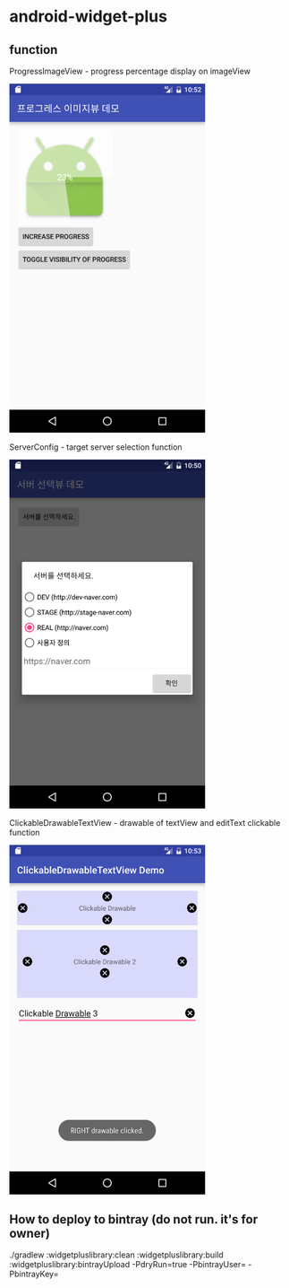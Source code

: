 # android-widget-plus

## function
ProgressImageView - progress percentage display on imageView

<img src="https://github.com/puresprout/android-widget-plus/raw/master/images/progress_image_view.png" width="350px">

ServerConfig - target server selection function

<img src="https://github.com/puresprout/android-widget-plus/raw/master/images/server_selection_config.png" width="350px">

ClickableDrawableTextView - drawable of textView and editText clickable function

<img src="https://github.com/puresprout/android-widget-plus/raw/master/images/clickable_drawable_text_view.png" width="350px">

## How to deploy to bintray (do not run. it's for owner)
./gradlew :widgetpluslibrary:clean :widgetpluslibrary:build :widgetpluslibrary:bintrayUpload -PdryRun=true -PbintrayUser= -PbintrayKey=
